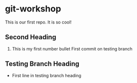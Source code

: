 # git-workshop
This is our first repo.
It is so cool!
## Second Heading
1. This is my first number bullet
First commit on testing branch
## Testing Branch Heading
- First line in testing branch heading